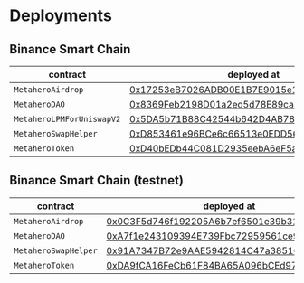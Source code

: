 # Deployments

## Binance Smart Chain

| contract | deployed at | transaction hash |  
| --- | --- | --- |
| `MetaheroAirdrop` | [0x17253eB7026ADB00E1B7E9015e15DCca1790C741](https://bscscan.com/address/0x17253eB7026ADB00E1B7E9015e15DCca1790C741#code) | [0xe4fcd0f04487e1ea8e494c65b7ff854a86a9c6a823d29b242590249ffd4af4f9](https://bscscan.com/tx/0xe4fcd0f04487e1ea8e494c65b7ff854a86a9c6a823d29b242590249ffd4af4f9) |
| `MetaheroDAO` | [0x8369Feb2198D01a2ed5d78E89ca7507983028B42](https://bscscan.com/address/0x8369Feb2198D01a2ed5d78E89ca7507983028B42#code) | [0xddd57d874692c82cf79f873b4e30bee9e9080daff247dc394e5c016ebb525842](https://bscscan.com/tx/0xddd57d874692c82cf79f873b4e30bee9e9080daff247dc394e5c016ebb525842) |
| `MetaheroLPMForUniswapV2` | [0x5DA5b71B88C42544b642D4AB781B30831EDAC341](https://bscscan.com/address/0x5DA5b71B88C42544b642D4AB781B30831EDAC341#code) | [0x45a28707a1db1b88428501892eab88ef0fc1c5a88676ee928eadfbd5b4ca0f7a](https://bscscan.com/tx/0x45a28707a1db1b88428501892eab88ef0fc1c5a88676ee928eadfbd5b4ca0f7a) |
| `MetaheroSwapHelper` | [0xD853461e96BCe6c66513e0EDD56eE1d9B56DdB2D](https://bscscan.com/address/0xD853461e96BCe6c66513e0EDD56eE1d9B56DdB2D#code) | [0xb4a7c387c3e9d3b08cd3e1b7cb5ab17c219fc542a61036ac672952e833793d08](https://bscscan.com/tx/0xb4a7c387c3e9d3b08cd3e1b7cb5ab17c219fc542a61036ac672952e833793d08) |
| `MetaheroToken` | [0xD40bEDb44C081D2935eebA6eF5a3c8A31A1bBE13](https://bscscan.com/address/0xD40bEDb44C081D2935eebA6eF5a3c8A31A1bBE13#code) | [0x46c3df970cbbac7b7bc03063799b6cfff6e559ea4644916689cf69c03114c02f](https://bscscan.com/tx/0x46c3df970cbbac7b7bc03063799b6cfff6e559ea4644916689cf69c03114c02f) |

## Binance Smart Chain (testnet)

| contract | deployed at | transaction hash |  
| --- | --- | --- |
| `MetaheroAirdrop` | [0x0C3F5d746f192205A6b7ef6501e39b319B49C18f](https://testnet.bscscan.com/address/0x0C3F5d746f192205A6b7ef6501e39b319B49C18f#code) | [0xc7c4a27db031be6b10fd4d3d5f8f6ba0aa6a3f9615a0a87cfc90609f907de227](https://testnet.bscscan.com/tx/0xc7c4a27db031be6b10fd4d3d5f8f6ba0aa6a3f9615a0a87cfc90609f907de227) |
| `MetaheroDAO` | [0xA7f1e243109394E739Fbc72959561ce99f308d9C](https://testnet.bscscan.com/address/0xA7f1e243109394E739Fbc72959561ce99f308d9C#code) | [0x9b2a94ec8a4c05041eea6fa13a002c1525ae01287b602f4e2273b0ea40834933](https://testnet.bscscan.com/tx/0x9b2a94ec8a4c05041eea6fa13a002c1525ae01287b602f4e2273b0ea40834933) |
| `MetaheroSwapHelper` | [0x91A7347B72e9AAE5942814C47a385100E2b9904C](https://testnet.bscscan.com/address/0x91A7347B72e9AAE5942814C47a385100E2b9904C#code) | [0x1e625f16619cd88306f0cecc699ba7a0a1837aae026fc5b175ac499c309290c3](https://testnet.bscscan.com/tx/0x1e625f16619cd88306f0cecc699ba7a0a1837aae026fc5b175ac499c309290c3) |
| `MetaheroToken` | [0xDA9fCA16FeCb61F84BA65A096bCEd97c902Dad56](https://testnet.bscscan.com/address/0xDA9fCA16FeCb61F84BA65A096bCEd97c902Dad56#code) | [0xe24a1c647083770b5d6e92e456061b1dbb1c0ee439794545784a943e5835973a](https://testnet.bscscan.com/tx/0xe24a1c647083770b5d6e92e456061b1dbb1c0ee439794545784a943e5835973a) |

